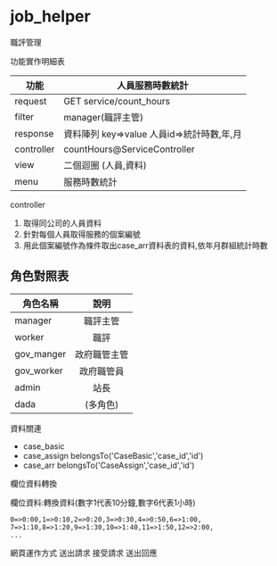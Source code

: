 # job_helper
職評管理

功能實作明細表

| 功能 | 人員服務時數統計 |
| ------------ | ----------- | 
| request      |  GET service/count_hours |  
| filter      |   manager(職評主管)    |         
| response  |     資料陣列 key=>value 人員id=>統計時數,年,月     | 
| controller  |     countHours@ServiceController      | 
| view  |     二個迴圈 (人員,資料)      | 
| menu  |     服務時數統計      | 

controller

1. 取得同公司的人員資料 
2. 針對每個人員取得服務的個案編號 
3. 用此個案編號作為條件取出case_arr資料表的資料,依年月群組統計時數


角色對照表
----------
| 角色名稱 | 說明 |
| ------------ | :-----------: | 
| manager      |  職評主管 |  
| worker      |   職評    |         
| gov_manger  |     政府職管主管      | 
| gov_worker  |     政府職管員      | 
| admin  |     站長      | 
| dada  |     (多角色)      | 

資料關連

* case_basic
* case_assign belongsTo('CaseBasic','case_id','id')
* case_arr belongsTo('CaseAssign','case_id','id')

欄位資料轉換

欄位資料:轉換資料(數字1代表10分鐘,數字6代表1小時)
```
0=>0:00,1=>0:10,2=>0:20,3=>0:30,4=>0:50,6=>1:00,
7=>1:10,8=>1:20,9=>1:30,10=>1:40,11=>1:50,12=>2:00,
...
```
網頁運作方式
送出請求 接受請求 送出回應
